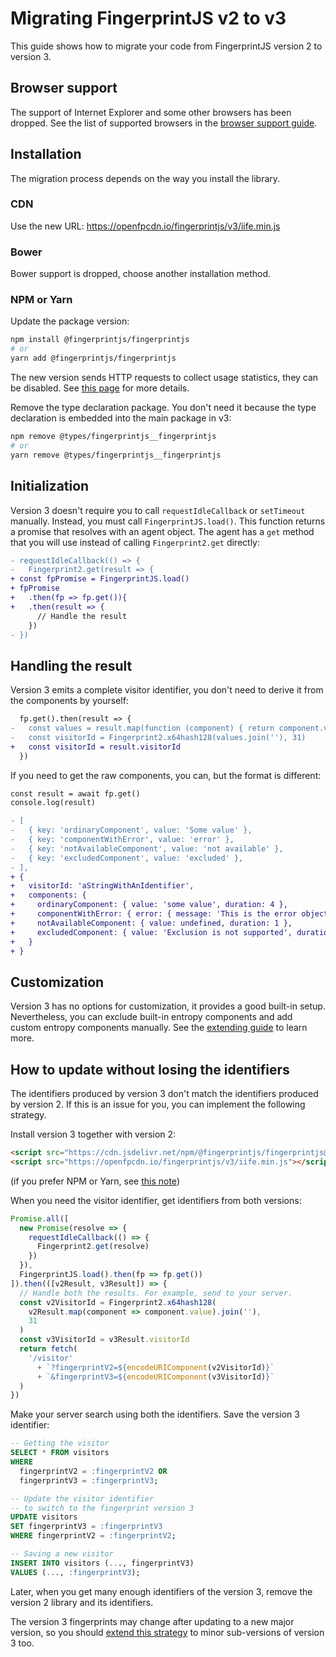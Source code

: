 # Migrating FingerprintJS v2 to v3

This guide shows how to migrate your code from FingerprintJS version 2 to version 3.

## Browser support

The support of Internet Explorer and some other browsers has been dropped.
See the list of supported browsers in the [browser support guide](browser_support.md).

## Installation

The migration process depends on the way you install the library.

### CDN

Use the new URL: https://openfpcdn.io/fingerprintjs/v3/iife.min.js

### Bower

Bower support is dropped, choose another installation method.

### NPM or Yarn

Update the package version:

```bash
npm install @fingerprintjs/fingerprintjs
# or
yarn add @fingerprintjs/fingerprintjs
```

The new version sends HTTP requests to collect usage statistics, they can be disabled.
See [this page](api.md#webpackrollupnpmyarn) for more details.

Remove the type declaration package.
You don't need it because the type declaration is embedded into the main package in v3:

```bash
npm remove @types/fingerprintjs__fingerprintjs
# or
yarn remove @types/fingerprintjs__fingerprintjs
```

## Initialization

Version 3 doesn't require you to call `requestIdleCallback` or `setTimeout` manually.
Instead, you must call `FingerprintJS.load()`.
This function returns a promise that resolves with an agent object.
The agent has a `get` method that you will use instead of calling `Fingerprint2.get` directly:

```diff
- requestIdleCallback(() => {
-   Fingerprint2.get(result => {
+ const fpPromise = FingerprintJS.load()
+ fpPromise
+   .then(fp => fp.get()){
+   .then(result => {
      // Handle the result
    })
- })
```

## Handling the result

Version 3 emits a complete visitor identifier, you don't need to derive it from the components by yourself:

```diff
  fp.get().then(result => {
-   const values = result.map(function (component) { return component.value })
-   const visitorId = Fingerprint2.x64hash128(values.join(''), 31)
+   const visitorId = result.visitorId
  })
```

If you need to get the raw components, you can, but the format is different:

```diff
const result = await fp.get()
console.log(result)

- [
-   { key: 'ordinaryComponent', value: 'Some value' },
-   { key: 'componentWithError', value: 'error' },
-   { key: 'notAvailableComponent', value: 'not available' },
-   { key: 'excludedComponent', value: 'excluded' },
- ],
+ {
+   visitorId: 'aStringWithAnIdentifier',
+   components: {
+     ordinaryComponent: { value: 'some value', duration: 4 },
+     componentWithError: { error: { message: 'This is the error object' }, duration: 2 },
+     notAvailableComponent: { value: undefined, duration: 1 },
+     excludedComponent: { value: 'Exclusion is not supported', duration: 10 },
+   }
+ }
```

## Customization

Version 3 has no options for customization, it provides a good built-in setup.
Nevertheless, you can exclude built-in entropy components and add custom entropy components manually.
See the [extending guide](extending.md) to learn more.

## How to update without losing the identifiers

The identifiers produced by version 3 don't match the identifiers produced by version 2.
If this is an issue for you, you can implement the following strategy.

Install version 3 together with version 2:

```html
<script src="https://cdn.jsdelivr.net/npm/@fingerprintjs/fingerprintjs@2/dist/fingerprint2.min.js"></script>
<script src="https://openfpcdn.io/fingerprintjs/v3/iife.min.js"></script>
```

(if you prefer NPM or Yarn, see [this note](https://stackoverflow.com/a/56495651/1118709))

When you need the visitor identifier, get identifiers from both versions:

```js
Promise.all([
  new Promise(resolve => {
    requestIdleCallback(() => {
      Fingerprint2.get(resolve)
    })
  }),
  FingerprintJS.load().then(fp => fp.get())
]).then(([v2Result, v3Result]) => {
  // Handle both the results. For example, send to your server.
  const v2VisitorId = Fingerprint2.x64hash128(
    v2Result.map(component => component.value).join(''),
    31
  )
  const v3VisitorId = v3Result.visitorId
  return fetch(
    '/visitor'
      + `?fingerprintV2=${encodeURIComponent(v2VisitorId)}`
      + `&fingerprintV3=${encodeURIComponent(v3VisitorId)}`
  )
})
```

Make your server search using both the identifiers. Save the version 3 identifier:

```sql
-- Getting the visitor
SELECT * FROM visitors
WHERE
  fingerprintV2 = :fingerprintV2 OR
  fingerprintV3 = :fingerprintV3;

-- Update the visitor identifier
-- to switch to the fingerprint version 3
UPDATE visitors
SET fingerprintV3 = :fingerprintV3
WHERE fingerprintV2 = :fingerprintV2;

-- Saving a new visitor
INSERT INTO visitors (..., fingerprintV3)
VALUES (..., :fingerprintV3);
```

Later, when you get many enough identifiers of the version 3, remove the version 2 library and its identifiers.

The version 3 fingerprints may change after updating to a new major version, so you should
[extend this strategy](version_policy.md#how-to-update-without-losing-the-identifiers) to minor sub-versions of version 3 too.
